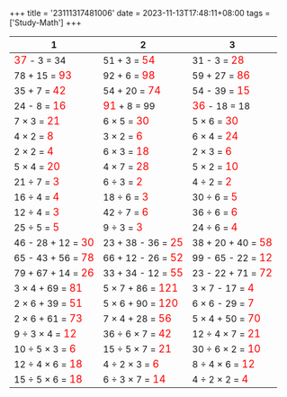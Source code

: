 +++ 
title = '23111317481006' 
date = 2023-11-13T17:48:11+08:00 
tags = ['Study-Math'] 
+++ 

1 | 2 | 3 
-- | -- | -- 
<font color=red size=4>37</font> -  3 = 34 | 51 +  3 = <font color=red size=4>54</font> | 31 -  3 = <font color=red size=4>28</font> 
78 + 15 = <font color=red size=4>93</font> | 92 +  6 = <font color=red size=4>98</font> | 59 + 27 = <font color=red size=4>86</font> 
35 +  7 = <font color=red size=4>42</font> | 54 + 20 = <font color=red size=4>74</font> | 54 - 39 = <font color=red size=4>15</font> 
24 -  8 = <font color=red size=4>16</font> | <font color=red size=4>91</font> +  8 = 99 | <font color=red size=4>36</font> - 18 = 18 
 7 ×  3 = <font color=red size=4>21</font> |  6 ×  5 = <font color=red size=4>30</font> |  5 ×  6 = <font color=red size=4>30</font> 
 4 ×  2 = <font color=red size=4> 8</font> |  3 ×  2 = <font color=red size=4> 6</font> |  6 ×  4 = <font color=red size=4>24</font> 
 2 ×  2 = <font color=red size=4> 4</font> |  6 ×  3 = <font color=red size=4>18</font> |  2 ×  3 = <font color=red size=4> 6</font> 
 5 ×  4 = <font color=red size=4>20</font> |  4 ×  7 = <font color=red size=4>28</font> |  5 ×  2 = <font color=red size=4>10</font> 
21 ÷  7 = <font color=red size=4> 3</font> |  6 ÷  3 = <font color=red size=4> 2</font> |  4 ÷  2 = <font color=red size=4> 2</font> 
16 ÷  4 = <font color=red size=4> 4</font> | 18 ÷  6 = <font color=red size=4> 3</font> | 30 ÷  6 = <font color=red size=4> 5</font> 
12 ÷  4 = <font color=red size=4> 3</font> | 42 ÷  7 = <font color=red size=4> 6</font> | 36 ÷  6 = <font color=red size=4> 6</font> 
25 ÷  5 = <font color=red size=4> 5</font> |  9 ÷  3 = <font color=red size=4> 3</font> | 24 ÷  6 = <font color=red size=4> 4</font> 
46 - 28 + 12 = <font color=red size=4>30</font> | 23 + 38 - 36 = <font color=red size=4>25</font> | 38 + 20 + 40 = <font color=red size=4>58</font> 
65 - 43 + 56 = <font color=red size=4>78</font> | 66 + 12 - 26 = <font color=red size=4>52</font> | 99 - 65 - 22 = <font color=red size=4>12</font> 
79 + 67 + 14 = <font color=red size=4>26</font> | 33 + 34 - 12 = <font color=red size=4>55</font> | 23 - 22 + 71 = <font color=red size=4>72</font> 
 3 ×  4 + 69 = <font color=red size=4>81</font> |  5 ×  7 + 86 = <font color=red size=4>121</font> |  3 ×  7 - 17 = <font color=red size=4> 4</font> 
 2 ×  6 + 39 = <font color=red size=4>51</font> |  5 ×  6 + 90 = <font color=red size=4>120</font> |  6 ×  6 - 29 = <font color=red size=4> 7</font> 
 2 ×  6 + 61 = <font color=red size=4>73</font> |  7 ×  4 + 28 = <font color=red size=4>56</font> |  5 ×  4 + 50 = <font color=red size=4>70</font> 
 9 ÷  3 ×  4 = <font color=red size=4>12</font> | 36 ÷  6 ×  7 = <font color=red size=4>42</font> | 12 ÷  4 ×  7 = <font color=red size=4>21</font> 
10 ÷  5 ×  3 = <font color=red size=4> 6</font> | 15 ÷  5 ×  7 = <font color=red size=4>21</font> | 30 ÷  6 ×  2 = <font color=red size=4>10</font> 
12 ÷  4 ×  6 = <font color=red size=4>18</font> |  4 ÷  2 ×  3 = <font color=red size=4> 6</font> |  8 ÷  4 ×  6 = <font color=red size=4>12</font> 
15 ÷  5 ×  6 = <font color=red size=4>18</font> |  6 ÷  3 ×  7 = <font color=red size=4>14</font> |  4 ÷  2 ×  2 = <font color=red size=4> 4</font> 

